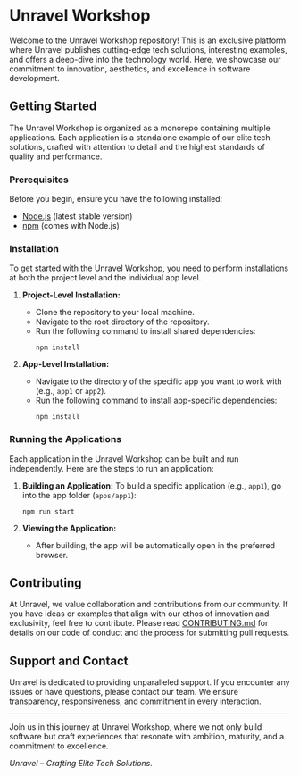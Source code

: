 # Unravel Workshop

Welcome to the Unravel Workshop repository! This is an exclusive platform where Unravel publishes cutting-edge tech solutions, interesting examples, and offers a deep-dive into the technology world. Here, we showcase our commitment to innovation, aesthetics, and excellence in software development.

## Getting Started

The Unravel Workshop is organized as a monorepo containing multiple applications. Each application is a standalone example of our elite tech solutions, crafted with attention to detail and the highest standards of quality and performance.

### Prerequisites

Before you begin, ensure you have the following installed:
- [Node.js](https://nodejs.org/) (latest stable version)
- [npm](https://www.npmjs.com/) (comes with Node.js)

### Installation

To get started with the Unravel Workshop, you need to perform installations at both the project level and the individual app level.

1. **Project-Level Installation:**
   - Clone the repository to your local machine.
   - Navigate to the root directory of the repository.
   - Run the following command to install shared dependencies:
     ```
     npm install
     ```

2. **App-Level Installation:**
   - Navigate to the directory of the specific app you want to work with (e.g., `app1` or `app2`).
   - Run the following command to install app-specific dependencies:
     ```
     npm install
     ```

### Running the Applications

Each application in the Unravel Workshop can be built and run independently. Here are the steps to run an application:

1. **Building an Application:**
   To build a specific application (e.g., `app1`), go into the app folder (`apps/app1`):
     ```
     npm run start
     ```

2. **Viewing the Application:**
   - After building, the app will be automatically open in the preferred browser.

## Contributing

At Unravel, we value collaboration and contributions from our community. If you have ideas or examples that align with our ethos of innovation and exclusivity, feel free to contribute. Please read [CONTRIBUTING.md](CONTRIBUTING.md) for details on our code of conduct and the process for submitting pull requests.

## Support and Contact

Unravel is dedicated to providing unparalleled support. If you encounter any issues or have questions, please contact our team. We ensure transparency, responsiveness, and commitment in every interaction.

---

Join us in this journey at Unravel Workshop, where we not only build software but craft experiences that resonate with ambition, maturity, and a commitment to excellence.

*Unravel – Crafting Elite Tech Solutions.*
